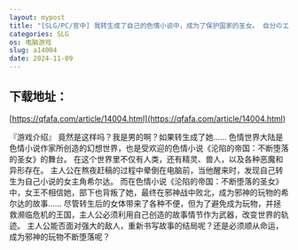 ```yaml
---
layout: mypost
title: "[SLG/PC/官中] 我转生成了自己的色情小说中，成为了保护国家的圣女。 自分のエロ小説に転生 国を守る聖女になってしまった [400M]"
categories: SLG
os: 电脑游戏
slug: a14004
date: 2024-11-09
---
```


## 下载地址：

[https://qfafa.com/article/14004.html](https://qfafa.com/article/14004.html)

『游戏介绍』
竟然是这样吗？我是男的啊？如果转生成了她……
色情世界大陆是色情小说作家所创造的幻想世界，也是受欢迎的色情小说《沦陷的帝国：不断堕落的圣女》的舞台。
在这个世界里不仅有人类，还有精灵、兽人，以及各种恶魔和异形存在。
主人公在熬夜赶稿的过程中晕倒在电脑前，当他醒来时，发现自己转生为自己小说的女主角希尔达。
而在色情小说《沦陷的帝国：不断堕落的圣女》中，女王不相信她，部下也背叛了她，最终在邪神战中败北，成为邪神的玩物的希尔达的故事……
尽管转生后的女体带来了各种不便，但为了避免成为玩物，并拯救濒临危机的王国，主人公必须利用自己创造的故事情节作为武器，改变世界的轨迹。
主人公能否面对强大的敌人，重新书写故事的结局呢？还是必须顺从命运，成为邪神的玩物不断堕落呢？